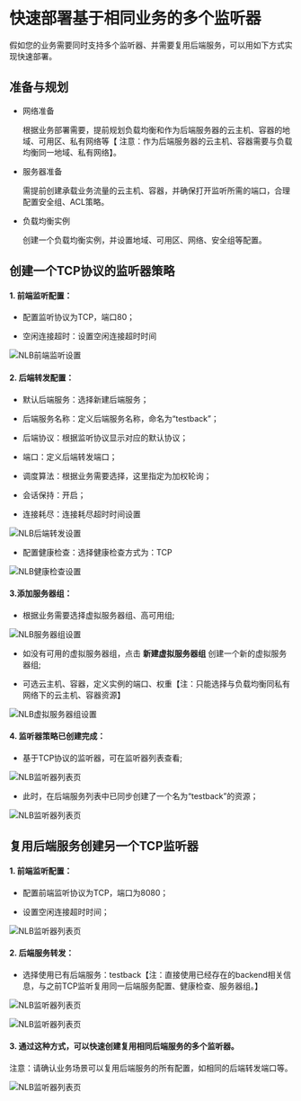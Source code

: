 # 快速部署基于相同业务的多个监听器

  假如您的业务需要同时支持多个监听器、并需要复用后端服务，可以用如下方式实现快速部署。

## 准备与规划

- 网络准备

  根据业务部署需要，提前规划负载均衡和作为后端服务器的云主机、容器的地域、可用区、私有网络等【 注意：作为后端服务器的云主机、容器需要与负载均衡同一地域、私有网络】。	
 
- 服务器准备

  需提前创建承载业务流量的云主机、容器，并确保打开监听所需的端口，合理配置安全组、ACL策略。

- 负载均衡实例

  创建一个负载均衡实例，并设置地域、可用区、网络、安全组等配置。

## 创建一个TCP协议的监听器策略

#### 1. 前端监听配置：
	
- 配置监听协议为TCP，端口80；

- 空闲连接超时：设置空闲连接超时时间

![NLB前端监听设置](../../../../image/Networking/NLB/NLB-ML-Listener.png)

#### 2. 后端转发配置：
	
- 默认后端服务：选择新建后端服务；

- 后端服务名称：定义后端服务名称，命名为“testback”；

- 后端协议：根据监听协议显示对应的默认协议；

- 端口：定义后端转发端口；

- 调度算法：根据业务需要选择，这里指定为加权轮询；

- 会话保持：开启；

- 连接耗尽：连接耗尽超时时间设置

![NLB后端转发设置](../../../../image/Networking/NLB/NLB-ML-Backend.png)

- 配置健康检查：选择健康检查方式为：TCP

![NLB健康检查设置](../../../../image/Networking/NLB/NLB-ML-Health.png)

#### 3.添加服务器组：

- 根据业务需要选择虚拟服务器组、高可用组;

![NLB服务器组设置](../../../../image/Networking/NLB/NLB-ML-TG.png)

- 如没有可用的虚拟服务器组，点击 **新建虚拟服务器组** 创建一个新的虚拟服务器组;

- 可选云主机、容器，定义实例的端口、权重【注：只能选择与负载均衡同私有网络下的云主机、容器资源】

![NLB虚拟服务器组设置](../../../../image/Networking/NLB/NLB-084.png)

#### 4. 监听器策略已创建完成：

- 基于TCP协议的监听器，可在监听器列表查看;

![NLB监听器列表页](../../../../image/Networking/NLB/NLB-ML-Listenerlist.png)

- 此时，在后端服务列表中已同步创建了一个名为“testback”的资源；

![NLB监听器列表页](../../../../image/Networking/NLB/NLB-ML-Backlist.png)

## 复用后端服务创建另一个TCP监听器

#### 1. 前端监听配置：

- 配置前端监听协议为TCP，端口为8080；

- 设置空闲连接超时时间；

![NLB监听器列表页](../../../../image/Networking/NLB/NLB-ML-Listener2.png)

#### 2. 后端服务转发：

- 选择使用已有后端服务：testback【注：直接使用已经存在的backend相关信息，与之前TCP监听复用同一后端服务配置、健康检查、服务器组。】

![NLB监听器列表页](../../../../image/Networking/NLB/NLB-ML-Backend2.png)

![NLB监听器列表页](../../../../image/Networking/NLB/NLB-ML-TG2.png)

#### 3. 通过这种方式，可以快速创建复用相同后端服务的多个监听器。

  注意：请确认业务场景可以复用后端服务的所有配置，如相同的后端转发端口等。

![NLB监听器列表页](../../../../image/Networking/NLB/NLB-ML-List.png)
